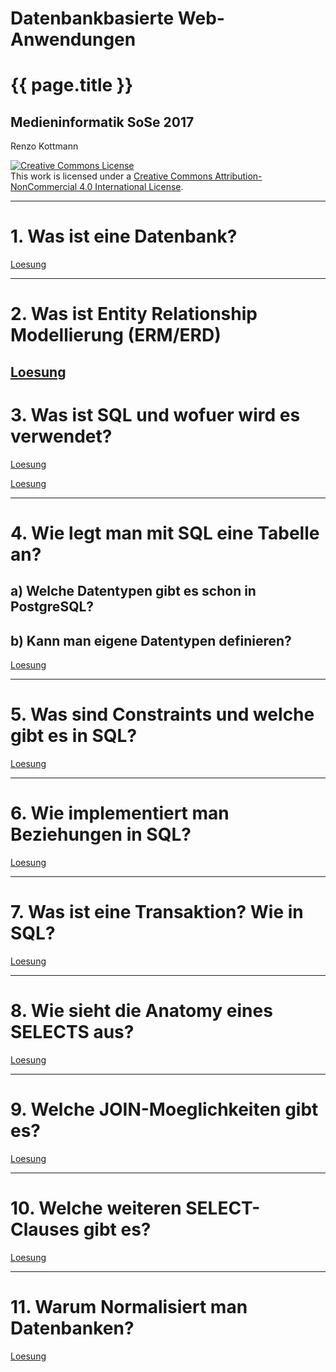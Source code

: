 # Datenbankbasierte Web-Anwendungen
# {{ page.title }}
## Medieninformatik SoSe 2017

Renzo Kottmann
 

<a rel="license"
href="http://creativecommons.org/licenses/by-nc/4.0/"><img
alt="Creative Commons License" style="border-width:0"
src="https://licensebuttons.net/l/by-nc/4.0/88x31.png" /></a><br
/>This work is licensed under a <a rel="license"
href="http://creativecommons.org/licenses/by-nc/4.0/">Creative Commons
Attribution-NonCommercial 4.0 International License</a>.

---

# 1. Was ist eine Datenbank?

[Loesung](https://renzok.github.io/lecture/2017-03/database-mi/vorlesung-1.html#15)

---

# 2. Was ist Entity Relationship Modellierung (ERM/ERD)

[Loesung](https://renzok.github.io/lecture/2017-03/database-mi/vorlesung-2#17)
---

# 3. Was ist SQL und wofuer wird es verwendet?

[Loesung](https://renzok.github.io/lecture/2017-03/database-mi/vorlesung-2#25)

[Loesung](https://renzok.github.io/lecture/2017-03/database-mi/vorlesung-2#27)

---
# 4. Wie legt man mit SQL eine Tabelle an?

## a) Welche Datentypen gibt es schon in PostgreSQL?
## b) Kann man eigene Datentypen definieren?

[Loesung](https://renzok.github.io/lecture/2017-03/database-mi/vorlesung-3.html#18)

---

# 5. Was sind Constraints und welche gibt es in SQL?

[Loesung](https://renzok.github.io/lecture/2017-03/database-mi/vorlesung-3.html#20 )

---

# 6. Wie implementiert man Beziehungen in SQL?

[Loesung](https://renzok.github.io/lecture/2017-03/database-mi/vorlesung-5#4)


---
# 7. Was ist eine Transaktion? Wie in SQL?

[Loesung](https://renzok.github.io/lecture/2017-03/database-mi/vorlesung-5#22)

---

# 8. Wie sieht die Anatomy eines SELECTS aus?

[Loesung](https://renzok.github.io/lecture/2017-03/database-mi/vorlesung-5#17)

---

# 9. Welche JOIN-Moeglichkeiten gibt es?

[Loesung](https://renzok.github.io/lecture/2017-03/database-mi/vorlesung-6#14)

---

# 10. Welche weiteren SELECT-Clauses gibt es?

[Loesung](https://renzok.github.io/lecture/2017-03/database-mi/vorlesung-6#19)

---

# 11. Warum Normalisiert man Datenbanken?

[Loesung](https://renzok.github.io/lecture/2017-03/database-mi/vorlesung-6#22)

